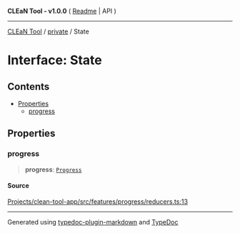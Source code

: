 **CLEaN Tool - v1.0.0** ( [Readme](../../README.md) \| API )

***

[CLEaN Tool](../../exports.md) / [private](../README.md) / State

# Interface: State

## Contents

- [Properties](State.md#properties)
  - [progress](State.md#progress)

## Properties

### progress

> **progress**: [`Progress`](../../type-aliases/Progress.md)

#### Source

[Projects/clean-tool-app/src/features/progress/reducers.ts:13](https://github.com/yuckyh/clean-tool-app/)

***

Generated using [typedoc-plugin-markdown](https://www.npmjs.com/package/typedoc-plugin-markdown) and [TypeDoc](https://typedoc.org/)
